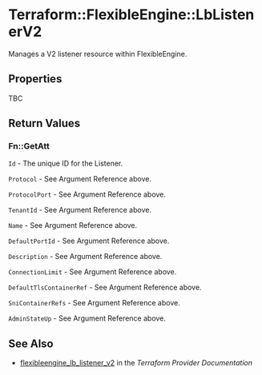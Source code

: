 # Terraform::FlexibleEngine::LbListenerV2

Manages a V2 listener resource within FlexibleEngine.

## Properties

TBC

## Return Values

### Fn::GetAtt

`Id` - The unique ID for the Listener.

`Protocol` - See Argument Reference above.

`ProtocolPort` - See Argument Reference above.

`TenantId` - See Argument Reference above.

`Name` - See Argument Reference above.

`DefaultPortId` - See Argument Reference above.

`Description` - See Argument Reference above.

`ConnectionLimit` - See Argument Reference above.

`DefaultTlsContainerRef` - See Argument Reference above.

`SniContainerRefs` - See Argument Reference above.

`AdminStateUp` - See Argument Reference above.

## See Also

* [flexibleengine_lb_listener_v2](https://www.terraform.io/docs/providers/flexibleengine/r/lb_listener_v2.html) in the _Terraform Provider Documentation_